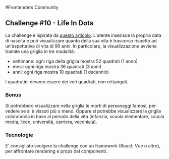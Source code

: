 #Frontenders Community

## Challenge #10 - Life In Dots

La challenge è ispirata da [questo articolo](https://waitbutwhy.com/2014/05/life-weeks.html).
L'utente inserisce la propria data di nascita e può visualizzare quanto della sua vita è trascorso rispetto ad un'aspettativa di vita di 90 anni.
In particolare, la visualizzazione avviene tramite una griglia in tre modalità:
- settimane: ogni riga della griglia mostra 52 quadrati (1 anno)
- mesi: ogni riga mostra 36 quadrati (3 anni)
- anni: ogni riga mostra 10 quadrati (1 decennio)

I quadratini devono essere dei veri quadrati, non rettangoli.

### Bonus
Si potrebbero visualizzare nella griglia le morti di personaggi famosi, per vedere se si è vissuti più o meno.
Oppure si potrebbe visualizzare la griglia colorandola in base al periodo della vita (infanzia, scuola elementare, scuola media, liceo, università, carriera, vecchiaia).

### Tecnologie
E' consigliato svolgere la challenge con un framework (React, Vue o altro), per affrontare rendering e props dei componenti.
